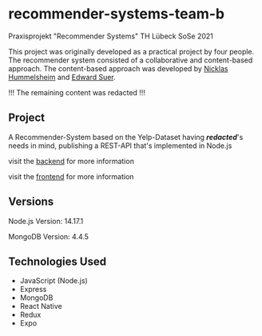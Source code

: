 # recommender-systems-team-b

Praxisprojekt "Recommender Systems" TH Lübeck SoSe 2021

This project was originally developed as a practical project by four people. The recommender system consisted of a collaborative and content-based approach. The content-based approach was developed by [Nicklas Hummelsheim](https://github.com/hummelsheim) and [Edward Suer](https://github.com/Eddix3).

!!! The remaining content was redacted !!!

## Project

A Recommender-System based on the Yelp-Dataset having ***redacted***'s needs in mind, publishing a REST-API that's implemented in Node.js

visit the [backend](./root/backend) for more information

visit the [frontend](./root/frontend) for more information

## Versions

Node.js Version: 14.17.1

MongoDB Version: 4.4.5

## Technologies Used
- JavaScript (Node.js)
- Express
- MongoDB
- React Native
- Redux
- Expo